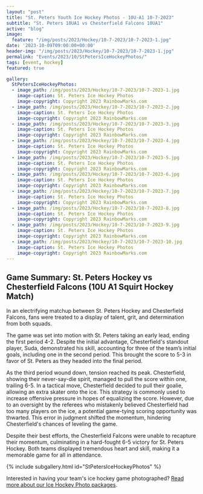 ```yaml
---
layout: "post"
title: "St. Peters Youth Ice Hockey Photos - 10U-A1 10-7-2023"
subtitle: "St. Peters 10UA1 vs Chesterfield Falcons 10UA1"
active: "blog"
image:
  feature: "/img/posts/2023/Hockey/10-7-2023/10-7-2023-1.jpg"
date: '2023-10-09T09:00:00+00:00'
header-img: "/img/posts/2023/Hockey/10-7-2023/10-7-2023-1.jpg"
permalink: "Events/2023/10/StPetersIceHockeyPhotos/"
tags: [event, hockey]
featured: true

gallery:
  StPetersIceHockeyPhotos:
  - image_path: /img/posts/2023/Hockey/10-7-2023/10-7-2023-1.jpg
    image-caption: St. Peters Ice Hockey Photos
    image-copyright: Copyright 2023 RainbowMarks.com
  - image_path: /img/posts/2023/Hockey/10-7-2023/10-7-2023-2.jpg
    image-caption: St. Peters Ice Hockey Photos
    image-copyright: Copyright 2023 RainbowMarks.com
  - image_path: /img/posts/2023/Hockey/10-7-2023/10-7-2023-3.jpg
    image-caption: St. Peters Ice Hockey Photos
    image-copyright: Copyright 2023 RainbowMarks.com
  - image_path: /img/posts/2023/Hockey/10-7-2023/10-7-2023-4.jpg
    image-caption: St. Peters Ice Hockey Photos
    image-copyright: Copyright 2023 RainbowMarks.com
  - image_path: /img/posts/2023/Hockey/10-7-2023/10-7-2023-5.jpg
    image-caption: St. Peters Ice Hockey Photos
    image-copyright: Copyright 2023 RainbowMarks.com
  - image_path: /img/posts/2023/Hockey/10-7-2023/10-7-2023-6.jpg
    image-caption: St. Peters Ice Hockey Photos
    image-copyright: Copyright 2023 RainbowMarks.com
  - image_path: /img/posts/2023/Hockey/10-7-2023/10-7-2023-7.jpg
    image-caption: St. Peters Ice Hockey Photos
    image-copyright: Copyright 2023 RainbowMarks.com
  - image_path: /img/posts/2023/Hockey/10-7-2023/10-7-2023-8.jpg
    image-caption: St. Peters Ice Hockey Photos
    image-copyright: Copyright 2023 RainbowMarks.com
  - image_path: /img/posts/2023/Hockey/10-7-2023/10-7-2023-9.jpg
    image-caption: St. Peters Ice Hockey Photos
    image-copyright: Copyright 2023 RainbowMarks.com
  - image_path: /img/posts/2023/Hockey/10-7-2023/10-7-2023-10.jpg
    image-caption: St. Peters Ice Hockey Photos
    image-copyright: Copyright 2023 RainbowMarks.com
---
```

## Game Summary: St. Peters Hockey vs Chesterfield Falcons (10U A1 Squirt Hockey Match)

In an electrifying matchup between St. Peters Hockey and Chesterfield Falcons, fans were treated to a display of talent, grit, and determination from both squads. 

The game was set into motion with St. Peters taking an early lead, ending the first period 4-2. Despite the initial advantage, Chesterfield's standout player, Suda, demonstrated his skill, accounting for three of the team’s initial goals, including one in the second period. This brought the score to 5-3 in favor of St. Peters as they headed into the final period.

As the third period wound down, tension reached its peak. Chesterfield, showing their never-say-die spirit, managed to pull the score within one, trailing 6-5. In a tactical move, Chesterfield decided to pull their goalie, allowing an extra skater onto the ice. This strategy is commonly used to increase offensive pressure in hopes of equalizing the score. However, due to an oversight by the referees who mistakenly believed Chesterfield had too many players on the ice, a potential game-tying scoring opportunity was thwarted. This error in judgment shifted the momentum, hindering Chesterfield's chances of leveling the game.

Despite their best efforts, the Chesterfield Falcons were unable to recapture their momentum, culminating in a hard-fought 6-5 victory for St. Peters Hockey. Both teams displayed tremendous heart and skill, making it a memorable game for all in attendance.

{% include subgallery.html id="StPetersIceHockeyPhotos" %}

Interested in having your team's ice hockey game photographed? [Read more about our Ice Hockey Photo packages](/events/hockey/).
